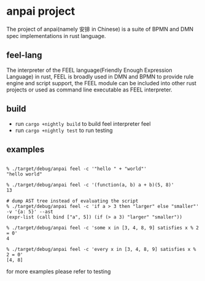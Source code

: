 # anpai project
The project of anpai(namely 安排 in Chinese) is a suite of BPMN and
DMN spec implementations in rust language.

## feel-lang
The interpreter of the FEEL language(Friendly Enough Expression
Language) in rust, FEEL is broadly used in DMN and BPMN to provide rule
engine and script support, the FEEL module can be included into
other rust projects or used as command line executable as FEEL
interpreter.

## build
* run `cargo +nightly build` to build feel interpreter feel
* run `cargo +nightly test` to run testing

## examples
```shell

% ./target/debug/anpai feel -c '"hello " + "world"'
"hello world"

% ./target/debug/anpai feel -c '(function(a, b) a + b)(5, 8)'
13

# dump AST tree instead of evaluating the script
% ./target/debug/anpai feel -c 'if a > 3 then "larger" else "smaller"' -v '{a: 5}' --ast
(expr-list (call bind ["a", 5]) (if (> a 3) "larger" "smaller"))

% ./target/debug/anpai feel -c 'some x in [3, 4, 8, 9] satisfies x % 2 = 0'
4

% ./target/debug/anpai feel -c 'every x in [3, 4, 8, 9] satisfies x % 2 = 0'
[4, 8]
```

for more examples please refer to testing

